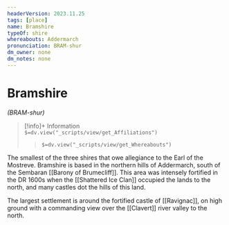 ```yaml
---
headerVersion: 2023.11.25
tags: [place]
name: Bramshire
typeOf: shire
whereabouts: Addermarch
pronunciation: BRAM-shur
dm_owner: none
dm_notes: none
---
```

# Bramshire
*(BRAM-shur)*
>[!info]+ Information  
> `$=dv.view("_scripts/view/get_Affiliations")`  
>> `$=dv.view("_scripts/view/get_Whereabouts")`

The smallest of the three shires that owe allegiance to the Earl of the Mostreve. Bramshire is based in the northern hills of Addermarch, south of the Sembaran [[Barony of Brumecliff]]. This area was intensely fortified in the DR 1600s when the [[Shattered Ice Clan]] occupied the lands to the north, and many castles dot the hills of this land. 

The largest settlement is around the fortified castle of [[Ravignac]], on high ground with a commanding view over the [[Clavert]] river valley to the north. 
